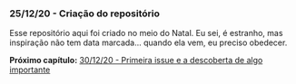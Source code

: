 ### 25/12/20 - Criação do repositório

Esse repositório aqui foi criado no meio do Natal. Eu sei, é estranho, mas inspiração não tem data marcada... quando ela vem, eu preciso obedecer.

**Próximo capítulo:** [30/12/20 - Primeira issue e a descoberta de algo importante](2020-12-30.md)
